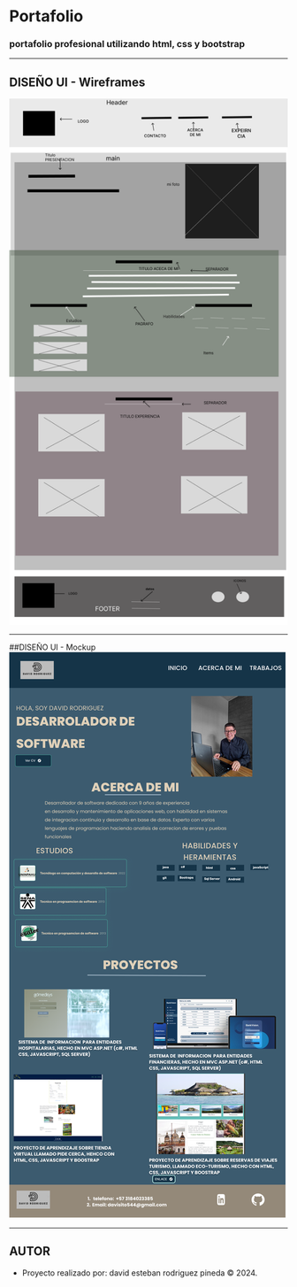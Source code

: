 # Portafolio

### portafolio profesional utilizando html, css y bootstrap

---

## DISEÑO UI - Wireframes

![alt text](assets/WireFrame.png)

---

##DISEÑO UI - Mockup
![alt text](assets/Mockup.png)

---

## AUTOR

- Proyecto realizado por: david esteban rodriguez pineda © 2024.
